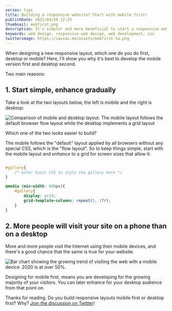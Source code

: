 ```yaml
---
series: tips
title: Building a responsive website? Start with mobile first!
publishDate: 2021/04/19 12:25
thumbnail: mobfirst.png
description: It's simpler and more beneficial to start a responsive website with mobile. Here's why.
keywords: web design, responsive web design, web development, css
twitterimage: https://savvas.me/assets/mobfirst-tw.png
---
```


When designing a new responsive layout, which one do you do first, desktop or mobile? Here, I'll show you why it's best to develop the mobile version first and desktop second.

Two main reasons:

## 1. Start simple, enhance gradually

Take a look at the two layouts below, the left is mobile and the right is desktop:

![Comparison of mobile and desktop layout. The mobile layout follows the default browser flow layout while the desktop implements a grid layout](/assets/mobfirst1.png)

Which one of the two looks easier to build? 

The mobile follows the "default" layout applied by all browsers without any special CSS, which is the "flow layout". So to keep things simple, start with the mobile layout and *enhance* to a grid for screen sizes that allow it:

```css

#gallery{
    /* enter basic CSS to style the gallery here */
}

@media (min-width: 600px){
    #gallery{
        display: grid;
        grid-template-columns: repeat(3, 1fr);
    }
}
```

## 2. More people will visit your site on a phone than on a desktop

More and more people visit the Internet using their mobile devices, and there's a good chance that the same is true for your website.

![Bar chart showing the growing trend of visiting the web with a mobile device. 2020 is at over 50%.](/assets/mobfirst2.png)

Designing for mobile first, means you are developing for the growing majority of your visitors. You can later enhance for your desktop audience from that point on.

Thanks for reading. Do you build responsive layouts mobile first or desktop first? Why? [Join the discussion on Twitter](https://twitter.com/SavvasStephnds/status/1384129106166521864)!